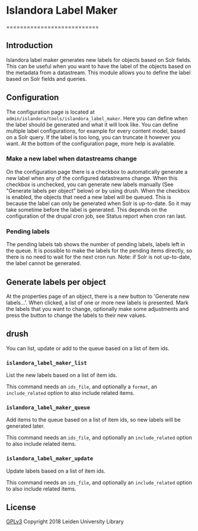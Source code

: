 # Islandora Label Maker
===========================

## Introduction
Islandora label maker generates new labels for objects based on Solr fields.
This can be useful when you want to have the label of the objects based on the
metadata from a datastream.
This module allows you to define the label based on Solr fields and queries.

## Configuration
The configuration page is located at `admin/islandora/tools/islandora_label_maker`.
Here you can define when the label should be generated and what it will look like.
You can define multiple label configurations, for example for every content model,
based on a Solr query.
If the label is too long, you can truncate it however you want.
At the bottom of the configuration page, more help is available.

### Make a new label when datastreams change
On the configuration page there is a checkbox to automatically generate a new label
when any of the configured datastreams change. When this checkbox is unchecked, you
can generate new labels manually (See "Generate labels per object" below) or by
using drush.
When the checkbox is enabled, the objects that need a new label will be queued.
This is because the label can only be generated when Solr is up-to-date. So it may
take sometime before the label is generated. This depends on the configuration of
the drupal cron job, see Status report when cron ran last.

### Pending labels
The pending labels tab shows the number of pending labels, labels left in the queue.
It is possible to make the labels for the pending items directly, so there is no need
to wait for the next cron run. Note: if Solr is not up-to-date, the label cannot be
generated.

## Generate labels per object
At the properties page of an object, there is a new button to 'Generate new labels...'.
When clicked, a list of one or more new labels is presented. Mark the labels that you
want to change, optionally make some adjustments and press the button to change the
labels to their new values.

## drush

You can list, update or add to the queue based on a list of item ids.

### `islandora_label_maker_list`

List the new labels based on a list of item ids.

This command needs an `ids_file`, and optionally a `format`, an `include_related` option to also include related items.

### `islandora_label_maker_queue`

Add items to the queue based on a list of item ids, so new labels will be generated later.

This command needs an `ids_file`, and optionally an `include_related` option to also include related items.

### `islandora_label_maker_update`

Update labels based on a list of item ids.

This command needs an `ids_file`, and optionally an `include_related` option to also include related items.

## License

[GPLv3](LICENSE.txt)
Copyright 2018 Leiden University Library
